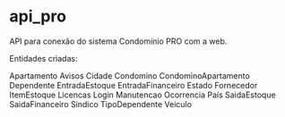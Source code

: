 # api_pro
API para conexão do sistema Condomínio PRO com a web.

Entidades criadas:

Apartamento
Avisos
Cidade
Condomino
CondominoApartamento
Dependente
EntradaEstoque
EntradaFinanceiro
Estado
Fornecedor
ItemEstoque
Licencas
Login
Manutencao
Ocorrencia
País
SaidaEstoque
SaidaFinanceiro
Sindico
TipoDependente
Veiculo

